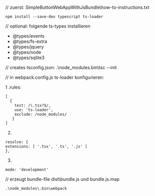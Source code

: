 
// zuerst: SimpleButtonWebAppWithJsBundle\how-to-instructions.txt

    npm install --save-dev typescript ts-loader

// optional: folgende ts-types installieren
* @types/events
* @types/fs-extra
* @types/jquery
* @types/node
* @types/sqlite3

// creates tsconfig.json:
    .\node_modules\.bin\tsc --init

// in webpack.config.js ts-loader konfigurieren:

1 .rules: 

    [
      {
        test: /\.tsx?$/,
        use: 'ts-loader',
        exclude: /node_modules/
       }
    ]

2. 

    resolve: {
	extensions: [ '.tsx', '.ts', '.js' ]
    },

3.

    mode: 'development'

// erzeugt bundle-file dist\bundle.js und bundle.js.map

    .\node_modules\.bin\webpack


